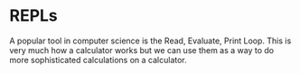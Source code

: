 # REPLs

A popular tool in computer science is the Read, Evaluate, Print Loop.
This is very much how a calculator works but we can use them as a way to
do more sophisticated calculations on a calculator.

